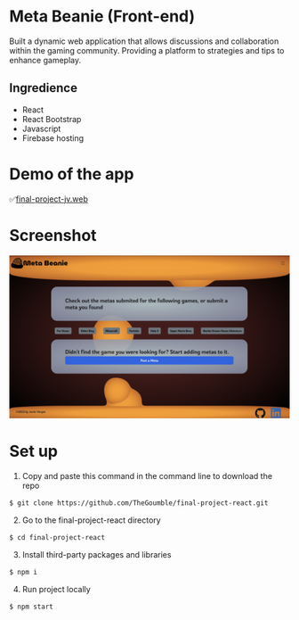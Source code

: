 # Meta Beanie (Front-end)

Built a dynamic web application that allows discussions and collaboration within the gaming community. Providing a platform to strategies and tips to enhance gameplay.

## Ingredience

- React
- React Bootstrap
- Javascript
- Firebase hosting

# Demo of the app

✅[final-project-jv.web](https://final-project-jv.web.app)

# Screenshot

![Screen shot of the demo](/src/png/Demo.png)

# Set up

1. Copy and paste this command in the command line to download the repo

```bash
$ git clone https://github.com/TheGoumble/final-project-react.git
```

2. Go to the final-project-react directory

```bash
$ cd final-project-react
```

3. Install third-party packages and libraries

```bash
$ npm i
```

4. Run project locally

```bash
$ npm start
```
